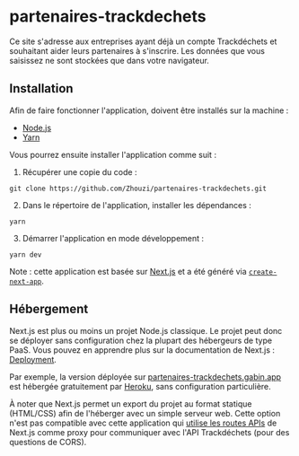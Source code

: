 # partenaires-trackdechets

Ce site s'adresse aux entreprises ayant déjà un compte Trackdéchets et souhaitant aider leurs partenaires à s'inscrire. Les données que vous saisissez ne sont stockées que dans votre navigateur.

## Installation

Afin de faire fonctionner l'application, doivent être installés sur la machine :

- [Node.js](https://nodejs.org/)
- [Yarn](https://yarnpkg.com/)

Vous pourrez ensuite installer l'application comme suit :

1. Récupérer une copie du code :

```
git clone https://github.com/Zhouzi/partenaires-trackdechets.git
```

2. Dans le répertoire de l'application, installer les dépendances :

```
yarn
```

3. Démarrer l'application en mode développement :

```
yarn dev
```

Note : cette application est basée sur [Next.js](https://nextjs.org/) et a été généré via [`create-next-app`](https://github.com/vercel/next.js/tree/canary/packages/create-next-app).

## Hébergement

Next.js est plus ou moins un projet Node.js classique. Le projet peut donc se déployer sans configuration chez la plupart des hébergeurs de type PaaS. Vous pouvez en apprendre plus sur la documentation de Next.js : [Deployment](https://nextjs.org/docs/deployment).

Par exemple, la version déployée sur [partenaires-trackdechets.gabin.app](https://partenaires-trackdechets.gabin.app) est hébergée gratuitement par [Heroku](https://heroku.com), sans configuration particulière.

À noter que Next.js permet un export du projet au format statique (HTML/CSS) afin de l'héberger avec un simple serveur web. Cette option n'est pas compatible avec cette application qui [utilise les routes APIs](https://github.com/Zhouzi/partenaires-trackdechets/tree/master/pages/api/) de Next.js comme proxy pour communiquer avec l'API Trackdéchets (pour des questions de CORS).
